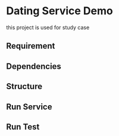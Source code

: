 # Dating Service Demo

this project is used for study case

## Requirement

## Dependencies

## Structure

## Run Service

## Run Test 